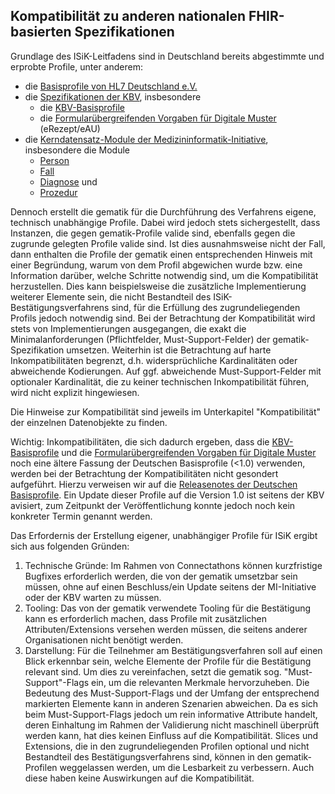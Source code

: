 ## Kompatibilität zu anderen nationalen FHIR-basierten Spezifikationen

Grundlage des ISiK-Leitfadens sind in Deutschland bereits abgestimmte und erprobte Profile, unter anderem:
* die [Basisprofile von HL7 Deutschland e.V.](https://simplifier.net/basisprofil-de-r4)
* die [Spezifikationen der KBV](https://simplifier.net/organization/kassenrztlichebundesvereinigungkbv/~projects), insbesondere 
  * die [KBV-Basisprofile](https://simplifier.net/base1x0)
  * die [Formularübergreifenden Vorgaben für Digitale Muster](https://simplifier.net/for) (eRezept/eAU)
* die [Kerndatensatz-Module der Medizininformatik-Initiative](https://simplifier.net/organization/koordinationsstellemii/~projects), insbesondere die Module
  *  [Person](https://simplifier.net/medizininformatikinitiative-modulperson)
  *  [Fall](https://simplifier.net/medizininformatikinitiative-modulfall)
  *  [Diagnose](https://simplifier.net/medizininformatikinitiative-moduldiagnosen) und
  *  [Prozedur](https://simplifier.net/medizininformatikinitiative-modulprozeduren)
 
Dennoch erstellt die gematik für die Durchführung des Verfahrens eigene, technisch unabhängige Profile. Dabei wird jedoch stets sichergestellt, dass Instanzen, die gegen gematik-Profile valide sind, ebenfalls gegen die zugrunde gelegten Profile valide sind. Ist dies ausnahmsweise nicht der Fall, dann enthalten die Profile der gematik einen entsprechenden Hinweis mit einer Begründung, warum von dem Profil abgewichen wurde bzw. eine Information darüber, welche Schritte notwendig sind, um die Kompatibilität herzustellen. Dies kann beispielsweise die zusätzliche Implementierung weiterer Elemente sein, die nicht Bestandteil des ISiK-Bestätigungsverfahrens sind, für die Erfüllung des zugrundeliegenden Profils jedoch notwendig sind. Bei der Betrachtung der Kompatibilität wird stets von Implementierungen ausgegangen, die exakt die Minimalanforderungen (Pflichtfelder, Must-Support-Felder) der gematik-Spezifikation umsetzen. Weiterhin ist die Betrachtung auf harte Inkompatibilitäten begrenzt, d.h. widersprüchliche Kardinalitäten oder abweichende Kodierungen. Auf ggf. abweichende Must-Support-Felder mit optionaler Kardinalität, die zu keiner technischen Inkompatibilität führen, wird nicht explizit hingewiesen. 

Die Hinweise zur Kompatibilität sind jeweils im Unterkapitel "Kompatibilität" der einzelnen Datenobjekte zu finden.

Wichtig: Inkompatibilitäten, die sich dadurch ergeben, dass die [KBV-Basisprofile](https://simplifier.net/base1x0) und die [Formularübergreifenden Vorgaben für Digitale Muster](https://simplifier.net/for) noch eine ältere Fassung der Deutschen Basisprofile (<1.0) verwenden, werden bei der Betrachtung der Kompatibilitäten nicht gesondert aufgeführt. Hierzu verweisen wir auf die [Releasenotes der Deutschen Basisprofile](https://simplifier.net/guide/basisprofil-de-r4/ReleaseNotes). Ein Update dieser Profile auf die Version 1.0 ist seitens der KBV avisiert, zum Zeitpunkt der Veröffentlichung konnte jedoch noch kein konkreter Termin genannt werden.


Das Erfordernis der Erstellung eigener, unabhängiger Profile für ISiK ergibt sich aus folgenden Gründen:
 1. Technische Gründe: Im Rahmen von Connectathons können kurzfristige Bugfixes erforderlich werden, die von der gematik umsetzbar sein müssen, ohne auf einen Beschluss/ein Update seitens der MI-Initiative oder der KBV warten zu müssen.
 2. Tooling: Das von der gematik verwendete Tooling für die Bestätigung kann es erforderlich machen, dass Profile mit zusätzlichen Attributen/Extensions versehen werden müssen, die seitens anderer Organisationen nicht benötigt werden.
 3. Darstellung: Für die Teilnehmer am Bestätigungsverfahren soll auf einen Blick erkennbar sein, welche Elemente der Profile für die Bestätigung relevant sind. Um dies zu vereinfachen, setzt die gematik sog. "Must-Support"-Flags ein, um die relevanten Merkmale hervorzuheben. Die Bedeutung des Must-Support-Flags und der Umfang der entsprechend markierten Elemente kann in anderen Szenarien abweichen. Da es sich beim Must-Support-Flags jedoch um rein informative Attribute handelt, deren Einhaltung im Rahmen der Validierung nicht maschinell überprüft werden kann, hat dies keinen Einfluss auf die Kompatibilität. Slices und Extensions, die in den zugrundeliegenden Profilen optional und nicht Bestandteil des Bestätigungsverfahrens sind, können in den gematik-Profilen weggelassen werden, um die Lesbarkeit zu verbessern. Auch diese haben keine Auswirkungen auf die Kompatibilität.
